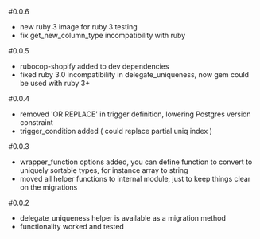 #0.0.6
- new ruby 3 image for ruby 3 testing
- fix get_new_column_type incompatibility with ruby 

#0.0.5
- rubocop-shopify added to dev dependencies
- fixed ruby 3.0 incompatibility in delegate_uniqueness, now gem could be used with ruby 3+

#0.0.4
- removed 'OR REPLACE' in trigger definition, lowering Postgres version constraint 
- trigger_condition added ( could replace partial uniq index ) 
 
#0.0.3
- wrapper_function options added, you can define function to convert to uniquely sortable types, for instance array to string 
- moved all helper functions to internal module, just to keep things clear on the migrations

#0.0.2
- delegate_uniqueness helper is available as a migration method
- functionality worked and tested 